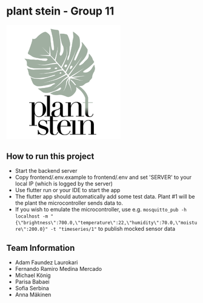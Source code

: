 # plant stein - Group 11

<img src="logo.png" width="60%">

## How to run this project

- Start the backend server
- Copy frontend/.env.example to frontend/.env and set 'SERVER' to your local IP (which is logged by the server)
- Use flutter run or your IDE to start the app
- The flutter app should automatically add some test data. Plant #1 will be the plant the microcontroller sends data to.
- If you wish to emulate the microcontroller, use e.g. `mosquitto_pub -h localhost -m "{\"brightness\":700.0,\"temperature\":22,\"humidity\":70.0,\"moisture\":200.0}" -t "timeseries/1"` to publish mocked sensor data

## Team Information

- Adam Faundez Laurokari
- Fernando Ramiro Medina Mercado
- Michael König
- Parisa Babaei
- Sofia Serbina
- Anna Mäkinen
